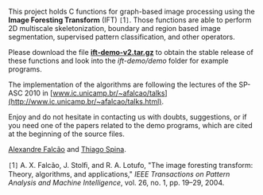 This project holds C functions for graph-based image processing using the **Image Foresting Transform** (IFT) `[`1`]`. Those functions are able to perform 2D multiscale skeletonization, boundary and region based image segmentation, supervised pattern classification, and other operators.

Please download the file **[ift-demo-v2.tar.gz](http://ift-demo.googlecode.com/files/ift-demo-v2.tar.gz)** to obtain the stable release of these functions and look into the _ift-demo/demo_ folder for example programs.

The implementation of the algorithms are following the lectures of the
SP-ASC 2010 in [www.ic.unicamp.br/~afalcao/talks](http://www.ic.unicamp.br/~afalcao/talks.html).

Enjoy and do not hesitate in contacting us with doubts, suggestions, or if you need one of the papers related to the demo programs, which are cited at the beginning of the source files.

[Alexandre Falcão](http://www.ic.unicamp.br/~afalcao) and [Thiago Spina](http://www.liv.ic.unicamp.br/~tvspina).

`[`1`]` A. X. Falcão, J. Stolﬁ, and R. A. Lotufo, "The image foresting transform: Theory, algorithms, and applications," _IEEE Transactions on Pattern Analysis and Machine Intelligence_, vol. 26, no. 1, pp. 19–29, 2004.